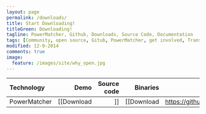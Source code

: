 ```yaml
---
layout: page
permalink: /downloads/
title: Start Downloading!
titleGreen: Downloading!
tagline: PowerMatcher, Github, Downloads, Source Code, Documentation 
tags: [Community, open source, Gitub, PowerMatcher, get involved, Transactive Energy]
modified: 12-9-2014
comments: true
image:
  feature: /images/site/why_open.jpg
---
```



| Technology     |     Demo      |    Source code  |    Binaries      |  Documentation  | 
|:-------------  |--------------:|----------------:|-----------------:|----------------:|
| PowerMatcher   | [[Download|]] |  [[Download|https://github.com/flexiblepower/powermatcher/archive/master.zip]] ||| 
 
